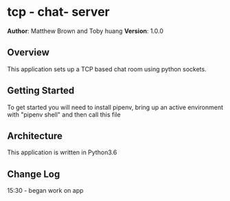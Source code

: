 # tcp - chat-  server

**Author**: Matthew Brown and Toby huang
**Version**: 1.0.0

## Overview
This application sets up a TCP based chat room using python sockets.

## Getting Started
To get started you will need to install pipenv, bring up an active environment with "pipenv shell" and then call this file

## Architecture
This application is written in Python3.6



## Change Log

15:30 - began work on app
